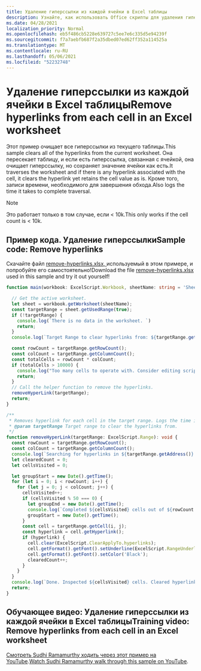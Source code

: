 ```yaml
---
title: Удаление гиперссылки из каждой ячейки в Excel таблицы
description: Узнайте, как использовать Office скрипты для удаления гиперссылки из каждой ячейки в Excel таблицы.
ms.date: 04/28/2021
localization_priority: Normal
ms.openlocfilehash: eb5f486cb5228e639727c5ee7e6c335d5e94239f
ms.sourcegitcommit: f7a7aebfb687f2a35dbed07ed62ff352a114525a
ms.translationtype: MT
ms.contentlocale: ru-RU
ms.lasthandoff: 05/06/2021
ms.locfileid: "52232748"
---
```

# <a name="remove-hyperlinks-from-each-cell-in-an-excel-worksheet"></a><span data-ttu-id="cd34c-103">Удаление гиперссылки из каждой ячейки в Excel таблицы</span><span class="sxs-lookup"><span data-stu-id="cd34c-103">Remove hyperlinks from each cell in an Excel worksheet</span></span>

 <span data-ttu-id="cd34c-104">Этот пример очищает все гиперссылки из текущего таблицы.</span><span class="sxs-lookup"><span data-stu-id="cd34c-104">This sample clears all of the hyperlinks from the current worksheet.</span></span> <span data-ttu-id="cd34c-105">Она пересекает таблицу, и если есть гиперссылка, связанная с ячейкой, она очищает гиперссылку, но сохраняет значение ячейки как есть.</span><span class="sxs-lookup"><span data-stu-id="cd34c-105">It traverses the worksheet and if there is any hyperlink associated with the cell, it clears the hyperlink yet retains the cell value as is.</span></span> <span data-ttu-id="cd34c-106">Кроме того, записи времени, необходимого для завершения обхода.</span><span class="sxs-lookup"><span data-stu-id="cd34c-106">Also logs the time it takes to complete traversal.</span></span>

> [!NOTE]
> <span data-ttu-id="cd34c-107">Это работает только в том случае, если < 10k.</span><span class="sxs-lookup"><span data-stu-id="cd34c-107">This only works if the cell count is < 10k.</span></span>

## <a name="sample-code-remove-hyperlinks"></a><span data-ttu-id="cd34c-108">Пример кода. Удаление гиперссылки</span><span class="sxs-lookup"><span data-stu-id="cd34c-108">Sample code: Remove hyperlinks</span></span>

<span data-ttu-id="cd34c-109">Скачайте файл <a href="remove-hyperlinks.xlsx">remove-hyperlinks.xlsx, </a> используемый в этом примере, и попробуйте его самостоятельно!</span><span class="sxs-lookup"><span data-stu-id="cd34c-109">Download the file <a href="remove-hyperlinks.xlsx">remove-hyperlinks.xlsx</a> used in this sample and try it out yourself!</span></span>

```TypeScript
function main(workbook: ExcelScript.Workbook, sheetName: string = 'Sheet1') {

  // Get the active worksheet. 
  let sheet = workbook.getWorksheet(sheetName);
  const targetRange = sheet.getUsedRange(true);
  if (!targetRange) {
    console.log(`There is no data in the worksheet. `)
    return;
  }
  console.log(`Target Range to clear hyperlinks from: ${targetRange.getAddress()}`);

  const rowCount = targetRange.getRowCount();
  const colCount = targetRange.getColumnCount();
  const totalCells = rowCount * colCount;
  if (totalCells > 10000) {
    console.log("Too many cells to operate with. Consider editing script to use selected range and then remove hyperlinks in batches. " + targetRange.getAddress());
    return;
  }
  // Call the helper function to remove the hyperlinks. 
  removeHyperLink(targetRange);
  return;
}

/**
 * Removes hyperlink for each cell in the target range. Logs the time it takes to complete traversal.
 * @param targetRange Target range to clear the hyperlinks from.
 */
function removeHyperLink(targetRange: ExcelScript.Range): void {
  const rowCount = targetRange.getRowCount();
  const colCount = targetRange.getColumnCount();
  console.log(`Searching for hyperlinks in ${targetRange.getAddress()} which contains ${(rowCount * colCount)} cells`);
  let clearedCount = 0;
  let cellsVisited = 0;

  let groupStart = new Date().getTime();
  for (let i = 0; i < rowCount; i++) {
    for (let j = 0; j < colCount; j++) {
      cellsVisited++;
      if (cellsVisited % 50 === 0) {
        let groupEnd = new Date().getTime();
        console.log(`Completed ${cellsVisited} cells out of ${rowCount * colCount}. This group took: ${(groupEnd - groupStart) / 1000} seconds to complete.`);
        groupStart = new Date().getTime();
      }
      const cell = targetRange.getCell(i, j);
      const hyperlink = cell.getHyperlink();
      if (hyperlink) {
        cell.clear(ExcelScript.ClearApplyTo.hyperlinks);
        cell.getFormat().getFont().setUnderline(ExcelScript.RangeUnderlineStyle.none);
        cell.getFormat().getFont().setColor('Black');
        clearedCount++;
      }
    }
  }
  console.log(`Done. Inspected ${cellsVisited} cells. Cleared hyperlinks in: ${clearedCount} cells`);
  return;
}
```

## <a name="training-video-remove-hyperlinks-from-each-cell-in-an-excel-worksheet"></a><span data-ttu-id="cd34c-110">Обучающее видео: Удаление гиперссылки из каждой ячейки в Excel таблицы</span><span class="sxs-lookup"><span data-stu-id="cd34c-110">Training video: Remove hyperlinks from each cell in an Excel worksheet</span></span>

<span data-ttu-id="cd34c-111">[Смотреть Sudhi Ramamurthy ходить через этот пример на YouTube](https://youtu.be/v20fdinxpHU).</span><span class="sxs-lookup"><span data-stu-id="cd34c-111">[Watch Sudhi Ramamurthy walk through this sample on YouTube](https://youtu.be/v20fdinxpHU).</span></span>
